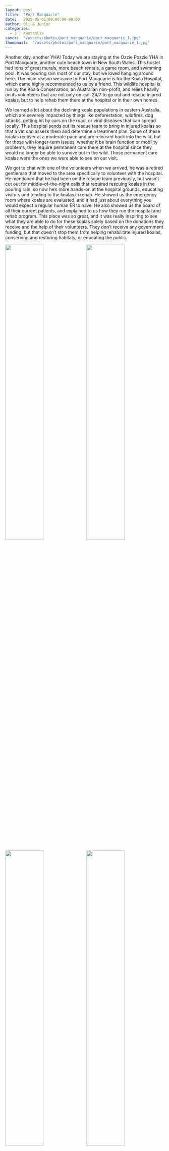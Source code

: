```yaml
---
layout: post
title:  "Port Macquarie"
date:   2025-05-01T00:00:00-00:00
author: Oli & Junior
categories:
  - 3 | Australia
cover:  "/assets/photos/port_macquarie/port_macquarie_1.jpg"
thumbnail:  "/assets/photos/port_macquarie/port_macquarie_1.jpg"
---
```


Another day, another YHA! Today we are staying at the Ozzie Pozzie YHA in Port Macquarie, another cute beach town in New South Wales. This hostel had tons of great murals, more beach rentals, a game room, and swimming pool. It was pouring rain most of our stay, but we loved hanging around here. The main reason we came to Port Macquarie is for the Koala Hospital, which came highly recommended to us by a friend. This wildlife hospital is run by the Koala Conservation, an Australian non-profit, and relies heavily on its volunteers that are not only on-call 24/7 to go out and rescue injured koalas, but to help rehab them there at the hospital or in their own homes.

We learned a lot about the declining koala populations in eastern Australia, which are severely impacted by things like deforestation, wildfires, dog attacks, getting hit by cars on the road, or viral diseases that can spread locally. This hospital sends out its rescue team to bring in injured koalas so that a vet can assess them and determine a treatment plan. Some of these koalas recover at a moderate pace and are released back into the wild, but for those with longer-term issues, whether it be brain function or mobility problems, they require permanent care there at the hospital since they would no longer be able to survive out in the wild. Those permanent care koalas were the ones we were able to see on our visit.

We got to chat with one of the volunteers when we arrived, he was a retired gentleman that moved to the area specifically to volunteer with the hospital. He mentioned that he had been on the rescue team previously, but wasn’t cut out for middle-of-the-night calls that required rescuing koalas in the pouring rain, so now he’s more hands-on at the hospital grounds, educating visitors and tending to the koalas in rehab. He showed us the emergency room where koalas are evaluated, and it had just about everything you would expect a regular human ER to have. He also showed us the board of all their current patients, and explained to us how they run the hospital and rehab program. This place was so great, and it was really inspiring to see what they are able to do for these koalas solely based on the donations they receive and the help of their volunteers. They don’t receive any government funding, but that doesn’t stop them from helping rehabilitate injured koalas, conserving and restoring habitats, or educating the public.

<div float="left">
  <img src="/oli-jr-travel/assets/photos/port_macquarie/port_macquarie_1.jpg" style="float:left; width:49%; margin-bottom:10px" />
  <img src="/oli-jr-travel/assets/photos/port_macquarie/port_macquarie_2.jpg" style="float:right; width:49%; margin-bottom:10px" />
</div><div float="left">
  <img src="/oli-jr-travel/assets/photos/port_macquarie/port_macquarie_3.jpg" style="float:left; width:49%; margin-bottom:10px" />
  <img src="/oli-jr-travel/assets/photos/port_macquarie/port_macquarie_4.jpg" style="float:right; width:49%; margin-bottom:10px" />
</div>

<br clear="all" />

__Español__

¡Otro día, otro YHA! Hoy nos hospedaremos en Ozzie Pozzie YHA en Port Macquarie, otro lindo pueblo costero en Nueva Gales del Sur. Este albergue tenía toneladas de fantásticos murales, más alquileres en la playa, una sala de juegos y una piscina. Estuvo lloviendo a cántaros la mayor parte de nuestra estancia, pero nos encantó pasar el rato por aquí. La razón principal por la que vinimos a Port Macquarie es por el Hospital Koala, que nos lo recomendó un amigo. Este hospital de vida silvestre está dirigido por Koala Conservation, una organización australiana sin fines de lucro, y depende en gran medida de sus voluntarios, que no solo están de guardia las 24 horas del día, los 7 días de la semana para salir a rescatar a los koalas heridos, sino también para ayudar a rehabilitarlos allí en el hospital o en sus propios hogares.

Aprendimos mucho sobre las poblaciones de koalas en declive en el este de Australia, que se ven gravemente afectadas por cosas como la deforestación, los incendios forestales, los ataques de perros, los atropellos de automóviles en la carretera o enfermedades virales que pueden propagarse localmente. Este hospital envía su equipo de rescate a traer koalas heridos para que un veterinario pueda evaluarlos y determinar un plan de tratamiento. Algunos de estos koalas se recuperan a un ritmo moderado y son devueltos a la naturaleza, pero aquellos con problemas a largo plazo, ya sea de función cerebral o de movilidad, requieren atención permanente en el hospital, ya que ya no podrían. para sobrevivir en la naturaleza. Esos koalas de cuidado permanente fueron los que pudimos ver en nuestra visita.

Charlamos con uno de los voluntarios cuando llegamos, era un caballero jubilado que se mudó al área específicamente para ser voluntario en el hospital. Mencionó que había estado en el equipo de rescate anteriormente, pero que no estaba hecho para llamadas en mitad de la noche que requerían rescatar koalas bajo la lluvia torrencial, por lo que ahora participa más en los terrenos del hospital, educando a los visitantes. y cuidando a los koalas en rehabilitación. Nos mostró la sala de emergencias donde se evalúa a los koalas, y tenía casi todo lo que uno esperaría que tuviera una sala de emergencias humana normal. También nos mostró el tablero de todos sus pacientes actuales y nos explicó cómo dirigen el hospital y el programa de rehabilitación. Este lugar fue fantástico y fue realmente inspirador ver lo que pueden hacer por estos koalas basándose únicamente en las donaciones que reciben y la ayuda de sus voluntarios. No reciben ninguna financiación gubernamental, pero eso no les impide ayudar a rehabilitar koalas heridos, conservar y restaurar hábitats o educar al público.
